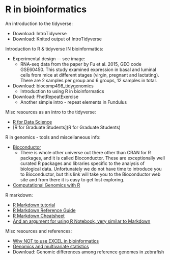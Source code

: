 # R in bioinformatics

An introduction to the tidyverse:
- Download: IntroTidyverse
- Download: Knited output of IntroTidyverse

Introduction to R & tidyverse IN bioinformatics: 
- Experimental design -- see image:
	- RNA-seq data from the paper by Fu et al. 2015, GEO code GSE60450. This study examined expression in basal and luminal cells from mice at different stages (virgin, pregnant and lactating). There are 2 samples per group and 6 groups, 12 samples in total.
- Download: biocomp498_tidygenomics
	- Introduction to using R in bioinformatics
- Download: FhetRepeatExercise
	- Another simple intro - repeat elements in Fundulus

Misc resources as an intro to the tidyverse: 
- [R for Data Science](https://r4ds.had.co.nz/)
- [R for Graduate Students](R for Graduate Students)

R in genomics - tools and miscellaneous info:
- [Bioconductor](http://bioconductor.org/)
	- There is whole other universe out there other than CRAN for R packages, and it is called Bioconductor. These are exceptionally well curated R packages and libraries specific to the analysis of biological data. Unfortunately we do not have time to introduce you to Bioconductor, but this link will take you to the Bioconductor web site and from there it is easy to get lost exploring. 
- [Computational Genomics with R](https://compgenomr.github.io/book/)

R markdown: 
- [R Markdown tutorial](https://rmarkdown.rstudio.com/lesson-1.html)
- [R Markdown Reference Guide](https://www.rstudio.com/wp-content/uploads/2015/03/rmarkdown-reference.pdf?_ga=2.251832012.452714105.1646597780-361913242.1646597780)
- [R Markdown Cheatsheet](https://github.com/rstudio/cheatsheets/raw/main/rmarkdown-2.0.pdf)
- [And an argument for using R Notebook, very similar to Markdown](https://rviews.rstudio.com/2017/03/15/why-i-love-r-notebooks/)

Misc resources and references:
- [Why NOT to use EXCEL in bioinformatics](https://genomebiology.biomedcentral.com/articles/10.1186/s13059-016-1044-7)
- [Genomics and multivariate statistics](https://www.nature.com/articles/hdy2008130)
- Download: Genomic differences among reference genomes in zebrafish
